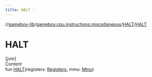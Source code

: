 ```yaml
---
title: HALT -
---
```

//[gameboy-lib](../../index.md)/[gameboy.cpu.instructions.miscellaneous](../index.md)/[HALT](index.md)/[HALT](-h-a-l-t.md)



# HALT  
[jvm]  
Content  
fun [HALT](-h-a-l-t.md)(registers: [Registers](../../gameboy.cpu/-registers/index.md), mmu: [Mmu](../../gameboy.memory/-mmu/index.md))  



